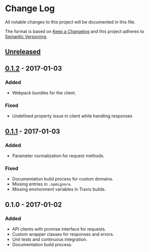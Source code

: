 # Change Log
All notable changes to this project will be documented in this file.

The format is based on [Keep a Changelog](http://keepachangelog.com/) 
and this project adheres to [Semantic Versioning](http://semver.org/).

## [Unreleased]

## [0.1.2] - 2017-01-03
### Added
- Webpack bundles for the client.

### Fixed
- Undefined property issue in client while handling responses

## [0.1.1] - 2017-01-03
### Added
- Parameter normalization for request methods.

### Fixed
- Documentation build process for custom domains.
- Missing entries in `.npmignore`.
- Missing environment variables in Travis builds.

## 0.1.0 - 2017-01-02
### Added
- API clients with promise interface for requests.
- Custom wrapper classes for responses and errors.
- Unit tests and continuous integration.
- Documentation build process.

[Unreleased]: https://github.com/hkwu/wargamer/compare/v0.1.2...HEAD
[0.1.2]: https://github.com/hkwu/wargamer/compare/v0.1.1...0.1.2
[0.1.1]: https://github.com/hkwu/wargamer/compare/v0.1.0...v0.1.1
